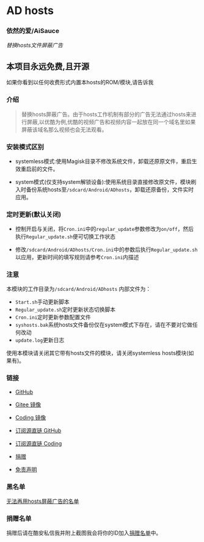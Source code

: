 # AD hosts
### 依然的爱/AiSauce
*替换hosts文件屏蔽广告*

## 本项目永远免费,且开源
如果你看到以任何收费形式内置本hosts的ROM/模块,请告诉我

### 介绍
> 替换hosts屏蔽广告。由于hosts工作机制有部分的广告无法通过hosts来进行屏蔽,以优酷为例,优酷的视频广告和视频内容一起放在同一个域名里如果屏蔽该域名那么视频也会无法观看。

### 安装模式区别
- systemless模式:使用Magisk目录不修改系统文件，卸载还原原文件，重启生效重启前的文件。

- system模式(仅支持system解锁设备):使用系统目录直接修改原文件，模块刷入时备份系统hosts至`/sdcard/Android/ADhosts`，卸载还原备份，文件实时应用。

### 定时更新(默认关闭)
- 控制开启与关闭，将`Cron.ini`中的`regular_update`参数修改为`on/off`，然后执行`Regular_update.sh`便可切换工作状态

- 修改`/sdcard/Android/ADhosts/Cron.ini`中的参数后执行`Regular_update.sh`以应用，更新时间的填写规则请参考`Cron.ini`内描述

### 注意
本模块的工作目录为`/sdcard/Android/ADhosts`
内部文件为：
  - `Start.sh`手动更新脚本
  - `Regular_update.sh`定时更新状态切换脚本
  - `Cron.ini`定时更新参数配置文件
  - `syshosts.bak`系统hosts文件备份仅在system模式下存在，请在不要对它做任何改动
  - `update.log`更新日志

使用本模块请关闭其它带有hosts文件的模块，请关闭systemless hosts模块(如果有)。

### 链接
* [GitHub](https://github.com/qianyumaibai/AD-hosts)

* [Gitee 镜像](https://gitee.com/qianyumaibai/AD-hosts)

* [Coding 镜像](https://aisauce.coding.net/public/ad-hosts/ad-hosts/git/files)

* [订阅源直链 GitHub](https://raw.githubusercontent.com/qianyumaibai/AD-hosts/master/system/etc/hosts)

* [订阅源直链 Coding](https://aisauce.coding.net/p/ad-hosts/d/ad-hosts/git/raw/master/system/etc/hosts)

* [捐赠](https://docs.qq.com/doc/DWVJKWVVDWURQZUZK?disableReturnList=1&_from=1)

* [免责声明](https://github.com/qianyumaibai/AD-hosts/blob/master/DISCKAIMER.md)

### 黑名单
[无法再用hosts屏蔽广告的名单](https://github.com/qianyumaibai/AD-hosts/blob/master/black.md)

### 捐赠名单
捐赠后请在酷安私信我并附上截图我会将你的ID加入[捐赠名单](https://github.com/qianyumaibai/AD-hosts/blob/master/thanks.md)中。
